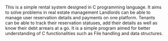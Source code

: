 This is a simple rental system designed in C programming language. 
It aims to solve problems in real estate management
Landlords can be able to manage user reservation details and payments on one platform.
Tenants can be able to track their reservation statuses, add their details as well as know their debt arrears at a go.
It is a simple program aimed for better understanding of C functionalities such as File handling and data structures.
